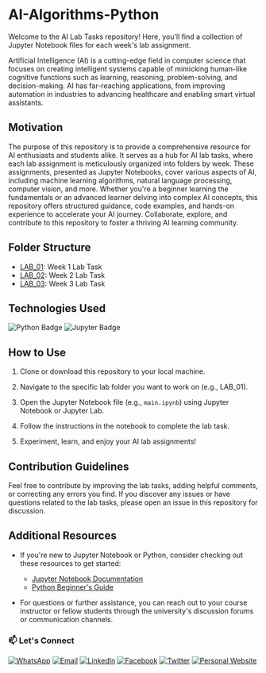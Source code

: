 # AI-Algorithms-Python

Welcome to the AI Lab Tasks repository! Here, you'll find a collection of Jupyter Notebook files for each week's lab assignment.

Artificial Intelligence (AI) is a cutting-edge field in computer science that focuses on creating intelligent systems capable of mimicking human-like cognitive functions such as learning, reasoning, problem-solving, and decision-making. AI has far-reaching applications, from improving automation in industries to advancing healthcare and enabling smart virtual assistants.

## Motivation

The purpose of this repository is to provide a comprehensive resource for AI enthusiasts and students alike. It serves as a hub for AI lab tasks, where each lab assignment is meticulously organized into folders by week. These assignments, presented as Jupyter Notebooks, cover various aspects of AI, including machine learning algorithms, natural language processing, computer vision, and more. Whether you're a beginner learning the fundamentals or an advanced learner delving into complex AI concepts, this repository offers structured guidance, code examples, and hands-on experience to accelerate your AI journey. Collaborate, explore, and contribute to this repository to foster a thriving AI learning community.

## Folder Structure

- [LAB_01](./LAB_01): Week 1 Lab Task
- [LAB_02](./LAB_02): Week 2 Lab Task
- [LAB_03](./LAB_03): Week 3 Lab Task

## Technologies Used

<p align="left">
  <img src="https://img.shields.io/badge/-Python-3776AB?style=for-the-badge&logo=python&logoColor=white" alt="Python Badge">
  <img src="https://img.shields.io/badge/-Jupyter-F37626?style=for-the-badge&logo=jupyter&logoColor=white" alt="Jupyter Badge">
</p>

## How to Use

1. Clone or download this repository to your local machine.

2. Navigate to the specific lab folder you want to work on (e.g., LAB_01).

3. Open the Jupyter Notebook file (e.g., `main.ipynb`) using Jupyter Notebook or Jupyter Lab.

4. Follow the instructions in the notebook to complete the lab task.

5. Experiment, learn, and enjoy your AI lab assignments!

## Contribution Guidelines

Feel free to contribute by improving the lab tasks, adding helpful comments, or correcting any errors you find. If you discover any issues or have questions related to the lab tasks, please open an issue in this repository for discussion.

## Additional Resources

- If you're new to Jupyter Notebook or Python, consider checking out these resources to get started:
  - [Jupyter Notebook Documentation](https://jupyter.org/documentation)
  - [Python Beginner's Guide](https://www.python.org/about/gettingstarted/)

- For questions or further assistance, you can reach out to your course instructor or fellow students through the university's discussion forums or communication channels.

### 📫 Let's Connect

[![WhatsApp](https://img.shields.io/badge/WhatsApp-25D366?style=for-the-badge&logo=whatsapp&logoColor=white)](https://wa.me/923074315952)
[![Email](https://img.shields.io/badge/Email-D14836?style=for-the-badge&logo=gmail&logoColor=white)](mailto:asadali27232@gmail.com)
[![LinkedIn](https://img.shields.io/badge/LinkedIn-0077B5?style=for-the-badge&logo=linkedin&logoColor=white)](https://www.linkedin.com/in/asadali27232/)
[![Facebook](https://img.shields.io/badge/Facebook-1877F2?style=for-the-badge&logo=facebook&logoColor=white)](https://www.facebook.com/asadalighaffar)
[![Twitter](https://img.shields.io/badge/Twitter-1DA1F2?style=for-the-badge&logo=twitter&logoColor=white)](https://twitter.com/asadali27232)
[![Personal Website](https://img.shields.io/badge/Personal%20Website-24292e?style=for-the-badge&logo=react&logoColor=white&color=purplr)](https://asadali27232.github.io/asadali27232)

